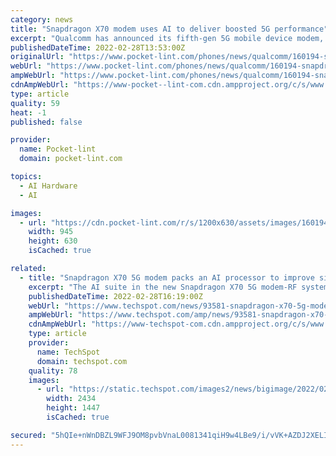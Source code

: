 ```yaml
---
category: news
title: "Snapdragon X70 modem uses AI to deliver boosted 5G performance"
excerpt: "Qualcomm has announced its fifth-gen 5G mobile device modem, the Snapdragon X70. While 5G may still feel like a pretty new technology to many of us, Qualcomm announced its fifth-generation 5G modem at Mobile World Congress 2022."
publishedDateTime: 2022-02-28T13:53:00Z
originalUrl: "https://www.pocket-lint.com/phones/news/qualcomm/160194-snapdragon-x70-modem-uses-ai-to-deliver-boosted-5g-performance"
webUrl: "https://www.pocket-lint.com/phones/news/qualcomm/160194-snapdragon-x70-modem-uses-ai-to-deliver-boosted-5g-performance"
ampWebUrl: "https://www.pocket-lint.com/phones/news/qualcomm/160194-snapdragon-x70-modem-uses-ai-to-deliver-boosted-5g-performance.amphtml"
cdnAmpWebUrl: "https://www-pocket--lint-com.cdn.ampproject.org/c/s/www.pocket-lint.com/phones/news/qualcomm/160194-snapdragon-x70-modem-uses-ai-to-deliver-boosted-5g-performance.amphtml"
type: article
quality: 59
heat: -1
published: false

provider:
  name: Pocket-lint
  domain: pocket-lint.com

topics:
  - AI Hardware
  - AI

images:
  - url: "https://cdn.pocket-lint.com/r/s/1200x630/assets/images/160194-phones-news-snapdragon-x70-image1-nexebcfhay.JPG"
    width: 945
    height: 630
    isCached: true

related:
  - title: "Snapdragon X70 5G modem packs an AI processor to improve signal strength and power efficiency"
    excerpt: "The AI suite in the new Snapdragon X70 5G modem-RF system will assist ... It’s no slouch in the speed department, either, as the chip is capable of theoretical download speeds of up to 10 Gbps to offer “fiber-like browsing speeds and latency.”"
    publishedDateTime: 2022-02-28T16:19:00Z
    webUrl: "https://www.techspot.com/news/93581-snapdragon-x70-5g-modem-packs-ai-processor-improve.html"
    ampWebUrl: "https://www.techspot.com/amp/news/93581-snapdragon-x70-5g-modem-packs-ai-processor-improve.html"
    cdnAmpWebUrl: "https://www-techspot-com.cdn.ampproject.org/c/s/www.techspot.com/amp/news/93581-snapdragon-x70-5g-modem-packs-ai-processor-improve.html"
    type: article
    provider:
      name: TechSpot
      domain: techspot.com
    quality: 78
    images:
      - url: "https://static.techspot.com/images2/news/bigimage/2022/02/2022-02-28-image-19.jpg"
        width: 2434
        height: 1447
        isCached: true

secured: "5hQIe+nWnDBZL9WFJ9OM8pvbVnaL0081341qiH9w4LBe9/i/vVK+AZDJ2XELIs3CuKxRSy20pP6yQAT4L7kmAqwAuPZBA/v7P2YYZdMD1CAorBg2GwRwmWyGZj6rlANZ4yXPzqbSn3jZGRW27zFB2VxNWfzX6aReMT6mOAB3Pq/YsMuMwyonL4EBE/K6JpEHPC3DU6JWeUTuPJ049gdHNyeRRfeen4oQWr3xbFhspk0jljNZFhdPYBTPs3WjIQoVt6+uORAIhuq7B57g5LgWrxhxjFRStv0ImysdEQq66T62glGo1UxYwP6VrMmSUAgfgFQ6YAgTebrA4xIFnmD/p3LoQGb72secQ3FLXncKkzg=;lJHyWP3CRi0ttWVY25HOZA=="
---
```


